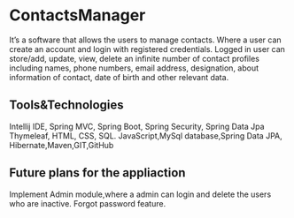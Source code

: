 # ContactsManager
It’s a software that allows the users to manage contacts.
Where a user can create an account and login with registered credentials. 
Logged in user can store/add, update, view, delete an infinite number of contact profiles including names, 
phone numbers, email address, designation, about information of contact, date of birth and other relevant data.
## Tools&Technologies
Intellij IDE, Spring MVC, Spring Boot, Spring Security, Spring Data Jpa Thymeleaf, HTML, CSS, SQL.
JavaScript,MySql database,Spring Data JPA, Hibernate,Maven,GIT,GitHub
## Future plans for the appliaction
Implement Admin module,where a admin can login and delete the users who are inactive.
Forgot password feature.
